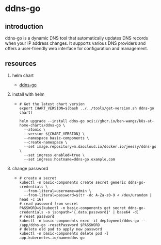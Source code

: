 # ddns-go

## introduction

ddns-go is a dynamic DNS tool that automatically updates DNS records when your IP address changes. It supports various DNS providers and offers a user-friendly web interface for configuration and management.

## resources

1. helm chart
    * [ddns-go](chart/)

2. install with helm
    * ```shell
      # Get the latest chart version
      export CHART_VERSION=$(bash ../../tools/get-version.sh ddns-go chart)

      helm upgrade --install ddns-go oci://ghcr.io/ben-wangz/k8s-at-home-charts/ddns-go \
        --atomic \
        --version ${CHART_VERSION} \
        --namespace basic-components \
        --create-namespace \
        --set image.repository=m.daocloud.io/docker.io/jeessy/ddns-go \
        --set ingress.enabled=true \
        --set ingress.hostname=ddns-go.example.com
      ```
3. change password
    * ```shell
      # create a secret
      kubectl -n basic-components create secret generic ddns-go-credentials \
        --from-literal=username=admin \
        --from-literal=password=$(tr -dc A-Za-z0-9 < /dev/urandom | head -c 16)
      # read password from secret
      PASSWORD=$(kubectl -n basic-components get secret ddns-go-credentials -o jsonpath='{.data.password}' | base64 -d)
      # reset password
      kubectl -n basic-components exec -it deployment/ddns-go -- /app/ddns-go -resetPassword $PASSWORD
      # delete old pod to apply new password
      kubectl -n basic-components delete pod -l app.kubernetes.io/name=ddns-go
      ```